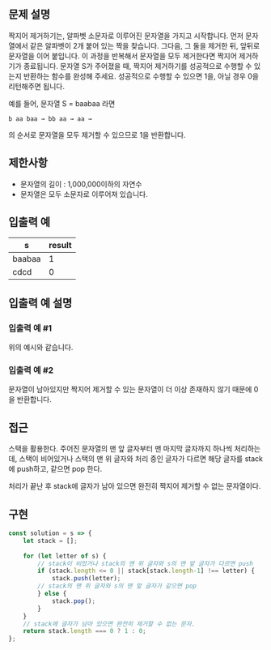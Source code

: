 ## 문제 설명

짝지어 제거하기는, 알파벳 소문자로 이루어진 문자열을 가지고 시작합니다. 먼저 문자열에서 같은 알파벳이 2개 붙어 있는 짝을 찾습니다. 그다음, 그 둘을 제거한 뒤, 앞뒤로 문자열을 이어 붙입니다. 이 과정을 반복해서 문자열을 모두 제거한다면 짝지어 제거하기가 종료됩니다. 문자열 S가 주어졌을 때, 짝지어 제거하기를 성공적으로 수행할 수 있는지 반환하는 함수를 완성해 주세요. 성공적으로 수행할 수 있으면 1을, 아닐 경우 0을 리턴해주면 됩니다.

예를 들어, 문자열 S = baabaa 라면
```
b aa baa → bb aa → aa →
```
의 순서로 문자열을 모두 제거할 수 있으므로 1을 반환합니다.

## 제한사항

- 문자열의 길이 : 1,000,000이하의 자연수
- 문자열은 모두 소문자로 이루어져 있습니다.

## 입출력 예
| s      | result |
| ------ | ------ |
| baabaa | 1      |
| cdcd   | 0      |

## 입출력 예 설명

### 입출력 예 #1

위의 예시와 같습니다.

### 입출력 예 #2

문자열이 남아있지만 짝지어 제거할 수 있는 문자열이 더 이상 존재하지 않기 때문에 0을 반환합니다.

## 접근

스택을 활용한다. 주어진 문자열의 맨 앞 글자부터 맨 마지막 글자까지 하나씩 처리하는데, 스택이 비어있거나 스택의 맨 위 글자와 처리 중인 글자가 다르면 해당 글자를 stack에 push하고, 같으면 pop 한다.

처리가 끝난 후 stack에 글자가 남아 있으면 완전히 짝지어 제거할 수 없는 문자열이다.

## 구현

```js
const solution = s => {
    let stack = [];
    
    for (let letter of s) {
        // stack이 비었거나 stack의 맨 위 글자와 s의 맨 앞 글자가 다르면 push
        if (stack.length <= 0 || stack[stack.length-1] !== letter) {
            stack.push(letter);
        // stack의 맨 위 글자와 s의 맨 앞 글자가 같으면 pop
        } else { 
            stack.pop();
        }
    }
    // stack에 글자가 남아 있으면 완전히 제거할 수 없는 문자.
    return stack.length === 0 ? 1 : 0;
};
```
